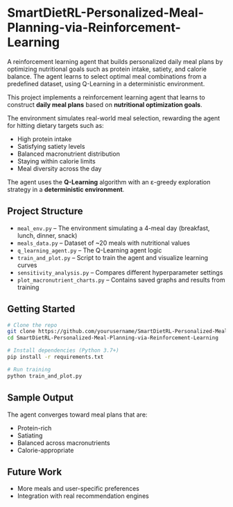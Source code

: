 # SmartDietRL-Personalized-Meal-Planning-via-Reinforcement-Learning
A reinforcement learning agent that builds personalized daily meal plans by optimizing nutritional goals such as protein intake, satiety, and calorie balance. The agent learns to select optimal meal combinations from a predefined dataset, using Q-Learning in a deterministic environment.

This project implements a reinforcement learning agent that learns to construct **daily meal plans** based on **nutritional optimization goals**.

The environment simulates real-world meal selection, rewarding the agent for hitting dietary targets such as:

* High protein intake
* Satisfying satiety levels
* Balanced macronutrient distribution
* Staying within calorie limits
* Meal diversity across the day

The agent uses the **Q-Learning** algorithm with an ε-greedy exploration strategy in a **deterministic environment**.

## Project Structure

* `meal_env.py` – The environment simulating a 4-meal day (breakfast, lunch, dinner, snack)
* `meals_data.py` – Dataset of \~20 meals with nutritional values
* `q_learning_agent.py` – The Q-Learning agent logic
* `train_and_plot.py` – Script to train the agent and visualize learning curves
* `sensitivity_analysis.py` – Compares different hyperparameter settings
* `plot_macronutrient_charts.py` – Contains saved graphs and results from training

## Getting Started

```bash
# Clone the repo
git clone https://github.com/yourusername/SmartDietRL-Personalized-Meal-Planning-via-Reinforcement-Learning.git
cd SmartDietRL-Personalized-Meal-Planning-via-Reinforcement-Learning

# Install dependencies (Python 3.7+)
pip install -r requirements.txt

# Run training
python train_and_plot.py
```

## Sample Output

The agent converges toward meal plans that are:

* Protein-rich
* Satiating
* Balanced across macronutrients
* Calorie-appropriate

## Future Work

* More meals and user-specific preferences
* Integration with real recommendation engines
